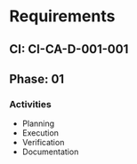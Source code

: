 # Requirements

## CI: CI-CA-D-001-001
## Phase: 01

### Activities
- Planning
- Execution
- Verification
- Documentation
